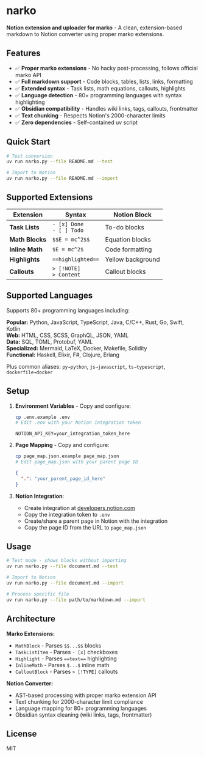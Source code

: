 # narko

**Notion extension and uploader for marko** - A clean, extension-based markdown to Notion converter using proper marko extensions.

## Features

- ✅ **Proper marko extensions** - No hacky post-processing, follows official marko API
- ✅ **Full markdown support** - Code blocks, tables, lists, links, formatting
- ✅ **Extended syntax** - Task lists, math equations, callouts, highlights
- ✅ **Language detection** - 80+ programming languages with syntax highlighting
- ✅ **Obsidian compatibility** - Handles wiki links, tags, callouts, frontmatter
- ✅ **Text chunking** - Respects Notion's 2000-character limits
- ✅ **Zero dependencies** - Self-contained uv script

## Quick Start

```bash
# Test conversion
uv run narko.py --file README.md --test

# Import to Notion
uv run narko.py --file README.md --import
```

## Supported Extensions

| Extension | Syntax | Notion Block |
|-----------|--------|--------------|
| **Task Lists** | `- [x] Done`<br>`- [ ] Todo` | To-do blocks |
| **Math Blocks** | `$$E = mc^2$$` | Equation blocks |
| **Inline Math** | `$E = mc^2$` | Code formatting |
| **Highlights** | `==highlighted==` | Yellow background |
| **Callouts** | `> [!NOTE]`<br>`> Content` | Callout blocks |

## Supported Languages

Supports 80+ programming languages including:

**Popular:** Python, JavaScript, TypeScript, Java, C/C++, Rust, Go, Swift, Kotlin  
**Web:** HTML, CSS, SCSS, GraphQL, JSON, YAML  
**Data:** SQL, TOML, Protobuf, YAML  
**Specialized:** Mermaid, LaTeX, Docker, Makefile, Solidity  
**Functional:** Haskell, Elixir, F#, Clojure, Erlang

Plus common aliases: `py→python`, `js→javascript`, `ts→typescript`, `dockerfile→docker`

## Setup

1. **Environment Variables** - Copy and configure:
   ```bash
   cp .env.example .env
   # Edit .env with your Notion integration token
   ```
   ```
   NOTION_API_KEY=your_integration_token_here
   ```

2. **Page Mapping** - Copy and configure:
   ```bash
   cp page_map.json.example page_map.json
   # Edit page_map.json with your parent page ID
   ```
   ```json
   {
     ".": "your_parent_page_id_here"
   }
   ```

3. **Notion Integration**:
   - Create integration at [developers.notion.com](https://developers.notion.com)
   - Copy the integration token to `.env`
   - Create/share a parent page in Notion with the integration
   - Copy the page ID from the URL to `page_map.json`

## Usage

```bash
# Test mode - shows blocks without importing
uv run narko.py --file document.md --test

# Import to Notion
uv run narko.py --file document.md --import

# Process specific file
uv run narko.py --file path/to/markdown.md --import
```

## Architecture

**Marko Extensions:**
- `MathBlock` - Parses `$$...$$` blocks
- `TaskListItem` - Parses `- [x]` checkboxes  
- `Highlight` - Parses `==text==` highlighting
- `InlineMath` - Parses `$...$` inline math
- `CalloutBlock` - Parses `> [!TYPE]` callouts

**Notion Converter:**
- AST-based processing with proper marko extension API
- Text chunking for 2000-character limit compliance
- Language mapping for 80+ programming languages
- Obsidian syntax cleaning (wiki links, tags, frontmatter)

## License

MIT